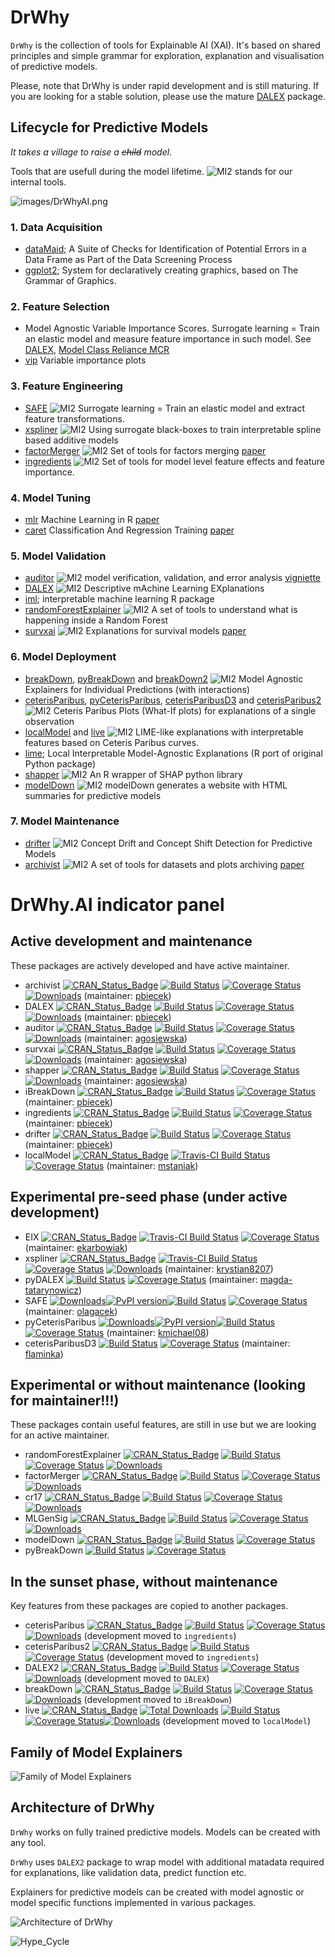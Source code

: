 # DrWhy

`DrWhy` is the collection of tools for Explainable AI (XAI). It's based on shared principles and simple grammar for exploration, explanation and visualisation of predictive models.

Please, note that DrWhy is under rapid development and is still maturing. If you are looking for a stable solution, please use the mature [DALEX](https://github.com/pbiecek/DALEX/) package.

## Lifecycle for Predictive Models

*It takes a village to raise a <del>child</del> model*.

Tools that are usefull during the model lifetime. ![MI2](images/mi2.svg) stands for our internal tools.

![images/DrWhyAI.png](images/DrWhyAI.png)

### 1. Data Acquisition

* [dataMaid](https://cran.r-project.org/web/packages/dataMaid/index.html); A Suite of Checks for Identification of Potential Errors in a Data Frame as Part of the Data Screening Process
* [ggplot2](https://ggplot2.tidyverse.org/); System for declaratively creating graphics, based on The Grammar of Graphics.

### 2. Feature Selection

* Model Agnostic Variable Importance Scores. Surrogate learning = Train an elastic model and measure feature importance in such model. See [DALEX](https://github.com/pbiecek/DALEX/), [Model Class Reliance MCR](https://arxiv.org/abs/1801.01489) 
* [vip](https://github.com/koalaverse/vip) Variable importance plots 

### 3. Feature Engineering

* [SAFE](https://github.com/MI2DataLab/SAFE) ![MI2](images/mi2.svg) Surrogate learning = Train an elastic model and extract feature transformations. 
* [xspliner](https://github.com/ModelOriented/xspliner) ![MI2](images/mi2.svg) Using surrogate black-boxes to train interpretable spline based additive models 
* [factorMerger](https://github.com/MI2DataLab/factorMerger) ![MI2](images/mi2.svg) Set of tools for factors merging [paper](https://arxiv.org/abs/1709.04412)
* [ingredients](https://github.com/ModelOriented/ingredients) ![MI2](images/mi2.svg) Set of tools for model level feature effects and feature importance.

### 4. Model Tuning

* [mlr](https://github.com/mlr-org/mlr) Machine Learning in R [paper](http://jmlr.org/papers/v17/15-066.html)
* [caret](https://github.com/topepo/caret) Classification And Regression Training [paper](https://www.jstatsoft.org/article/view/v028i05)

### 5. Model Validation

* [auditor](https://github.com/MI2DataLab/auditor) ![MI2](images/mi2.svg) model verification, validation, and error analysis [vigniette](https://mi2datalab.github.io/auditor/articles/model_performance_audit.html)
* [DALEX](https://github.com/pbiecek/DALEX/) ![MI2](images/mi2.svg) Descriptive mAchine Learning EXplanations
* [iml](https://github.com/christophM/iml); interpretable machine learning R package
* [randomForestExplainer](https://github.com/MI2DataLab/randomForestExplainer) ![MI2](images/mi2.svg) A set of tools to understand what is happening inside a Random Forest
* [survxai](https://github.com/MI2DataLab/survxai) ![MI2](images/mi2.svg) Explanations for survival models [paper](http://joss.theoj.org/papers/dcc9d53e8a1b1f613d59b9658b113fff)

### 6. Model Deployment

* [breakDown](https://github.com/pbiecek/breakDown), [pyBreakDown](https://github.com/MI2DataLab/pyBreakDown) and [breakDown2](https://github.com/ModelOriented/breakDown2) ![MI2](images/mi2.svg) Model Agnostic Explainers for Individual Predictions (with interactions)
* [ceterisParibus](https://github.com/pbiecek/ceterisParibus), [pyCeterisParibus](https://github.com/ModelOriented/pyCeterisParibus), [ceterisParibusD3](https://github.com/MI2DataLab/ceterisParibusExt/tree/master/ceterisParibusD3) and [ceterisParibus2](https://github.com/ModelOriented/ceterisParibus2) ![MI2](images/mi2.svg) Ceteris Paribus Plots (What-If plots) for explanations of a single observation
* [localModel](https://github.com/ModelOriented/localModel) and [live](https://github.com/MI2DataLab/live/) ![MI2](images/mi2.svg) 
LIME-like explanations with interpretable features based on Ceteris Paribus curves. 
* [lime](https://github.com/thomasp85/lime); Local Interpretable Model-Agnostic Explanations (R port of original Python package)
* [shapper](https://github.com/ModelOriented/shapper) ![MI2](images/mi2.svg) An R wrapper of SHAP python library
* [modelDown](https://github.com/MI2DataLab/modelDown) ![MI2](images/mi2.svg) modelDown generates a website with HTML summaries for predictive models

### 7. Model Maintenance

* [drifter](https://github.com/ModelOriented/drifter) ![MI2](images/mi2.svg) Concept Drift and Concept Shift Detection for Predictive Models
* [archivist](https://github.com/pbiecek/archivist) ![MI2](images/mi2.svg) A set of tools for datasets and plots archiving [paper](http://doi.org/10.18637/jss.v082.i11)

# DrWhy.AI indicator panel

## Active development and maintenance

These packages are actively developed and have active maintainer.

* archivist [![CRAN_Status_Badge](http://www.r-pkg.org/badges/version/archivist)](https://cran.r-project.org/package=archivist) [![Build Status](https://api.travis-ci.org/pbiecek/archivist.svg?branch=master)](https://travis-ci.org/pbiecek/archivist) [![Coverage
Status](https://img.shields.io/codecov/c/github/pbiecek/archivist/master.svg)](https://codecov.io/github/pbiecek/archivist?branch=master) [![Downloads](http://cranlogs.r-pkg.org/badges/grand-total/archivist?color=orange)](http://cranlogs.r-pkg.org/badges/grand-total/archivist) (maintainer: [pbiecek](https://github.com/pbiecek))
* DALEX [![CRAN_Status_Badge](http://www.r-pkg.org/badges/version/DALEX)](https://cran.r-project.org/package=DALEX) [![Build Status](https://api.travis-ci.org/pbiecek/DALEX.png)](https://travis-ci.org/pbiecek/DALEX) [![Coverage
Status](https://img.shields.io/codecov/c/github/pbiecek/DALEX/master.svg)](https://codecov.io/github/pbiecek/DALEX?branch=master) [![Downloads](http://cranlogs.r-pkg.org/badges/grand-total/DALEX?color=orange)](http://cranlogs.r-pkg.org/badges/grand-total/DALEX) (maintainer: [pbiecek](https://github.com/pbiecek))
* auditor [![CRAN_Status_Badge](http://www.r-pkg.org/badges/version/auditor)](https://cran.r-project.org/package=auditor) [![Build Status](https://api.travis-ci.org/MI2DataLab/auditor.svg?branch=master)](https://travis-ci.org/MI2DataLab/auditor) [![Coverage
Status](https://img.shields.io/codecov/c/github/MI2DataLab/auditor/master.svg)](https://codecov.io/github/MI2DataLab/auditor?branch=master) [![Downloads](http://cranlogs.r-pkg.org/badges/grand-total/auditor?color=orange)](http://cranlogs.r-pkg.org/badges/grand-total/auditor) (maintainer: [agosiewska](https://github.com/agosiewska))
* survxai [![CRAN_Status_Badge](http://www.r-pkg.org/badges/version/survxai)](https://cran.r-project.org/package=survxai) [![Build Status](https://api.travis-ci.org/MI2DataLab/survxai.svg?branch=master)](https://travis-ci.org/MI2DataLab/survxai) [![Coverage
Status](https://img.shields.io/codecov/c/github/MI2DataLab/survxai/master.svg)](https://codecov.io/github/MI2DataLab/survxai?branch=master) [![Downloads](http://cranlogs.r-pkg.org/badges/grand-total/survxai?color=orange)](http://cranlogs.r-pkg.org/badges/grand-total/survxai) (maintainer: [agosiewska](https://github.com/agosiewska))
* shapper [![CRAN_Status_Badge](http://www.r-pkg.org/badges/version/shapper)](https://cran.r-project.org/package=shapper) [![Build Status](https://api.travis-ci.org/ModelOriented/shapper.svg?branch=master)](https://travis-ci.org/ModelOriented/shapper) [![Coverage
Status](https://img.shields.io/codecov/c/github/ModelOriented/shapper/master.svg)](https://codecov.io/github/ModelOriented/shapper?branch=master) [![Downloads](http://cranlogs.r-pkg.org/badges/grand-total/shapper?color=orange)](http://cranlogs.r-pkg.org/badges/grand-total/shapper) (maintainer: [agosiewska](https://github.com/agosiewska))
* iBreakDown [![CRAN_Status_Badge](http://www.r-pkg.org/badges/version/iBreakDown)](https://cran.r-project.org/package=iBreakDown) [![Build Status](https://api.travis-ci.org/ModelOriented/drifter.svg?branch=master)](https://travis-ci.org/ModelOriented/drifter) [![Coverage
Status](https://img.shields.io/codecov/c/github/ModelOriented/iBreakDown/master.svg)](https://codecov.io/github/ModelOriented/iBreakDown?branch=master) (maintainer: [pbiecek](https://github.com/pbiecek))
* ingredients [![CRAN_Status_Badge](http://www.r-pkg.org/badges/version/ingredients)](https://cran.r-project.org/package=ingredients) [![Build Status](https://api.travis-ci.org/ModelOriented/ingredients.svg?branch=master)](https://travis-ci.org/ModelOriented/ingredients) [![Coverage
Status](https://img.shields.io/codecov/c/github/ModelOriented/ingredients/master.svg)](https://codecov.io/github/ModelOriented/ingredients?branch=master) (maintainer: [pbiecek](https://github.com/pbiecek))
* drifter [![CRAN_Status_Badge](http://www.r-pkg.org/badges/version/drifter)](https://cran.r-project.org/package=drifter) [![Build Status](https://api.travis-ci.org/ModelOriented/drifter.svg?branch=master)](https://travis-ci.org/ModelOriented/drifter) [![Coverage
Status](https://img.shields.io/codecov/c/github/ModelOriented/drifter/master.svg)](https://codecov.io/github/ModelOriented/drifter?branch=master) (maintainer: [pbiecek](https://github.com/pbiecek))
* localModel [![CRAN_Status_Badge](http://www.r-pkg.org/badges/version/localModel)](https://cran.r-project.org/package=localModel) [![Travis-CI Build Status](https://travis-ci.org/ModelOriented/localModel.svg?branch=master)](https://travis-ci.org/ModelOriented/localModel) [![Coverage Status](https://img.shields.io/codecov/c/github/ModelOriented/localModel/master.svg)](https://codecov.io/github/ModelOriented/localModel?branch=master) (maintainer: [mstaniak](https://github.com/mstaniak))

## Experimental pre-seed phase (under active development)

* EIX [![CRAN_Status_Badge](http://www.r-pkg.org/badges/version/EIX)](https://cran.r-project.org/package=EIX) [![Travis-CI Build Status](https://travis-ci.org/ModelOriented/EIX.svg?branch=master)](https://travis-ci.org/ModelOriented/EIX) [![Coverage Status](https://img.shields.io/codecov/c/github/ModelOriented/EIX/master.svg)](https://codecov.io/github/ModelOriented/EIX?branch=master) (maintainer: [ekarbowiak](https://github.com/ekarbowiak))
* xspliner [![CRAN_Status_Badge](http://www.r-pkg.org/badges/version/xspliner)](https://cran.r-project.org/package=xspliner) [![Travis-CI Build Status](https://travis-ci.org/ModelOriented/xspliner.svg?branch=master)](https://travis-ci.org/ModelOriented/xspliner) [![Coverage Status](https://img.shields.io/codecov/c/github/ModelOriented/xspliner/master.svg)](https://codecov.io/github/ModelOriented/xspliner?branch=master) [![Downloads](http://cranlogs.r-pkg.org/badges/grand-total/xspliner?color=orange)](http://cranlogs.r-pkg.org/badges/grand-total/xspliner)  (maintainer: [krystian8207](https://github.com/krystian8207))
* pyDALEX [![Build Status](https://api.travis-ci.org/MI2DataLab/pyDALEX.svg?branch=master)](https://travis-ci.org/MI2DataLab/pyDALEX) [![Coverage
Status](https://img.shields.io/codecov/c/github/MI2DataLab/pyDALEX/master.svg)](https://codecov.io/github/MI2DataLab/pyDALEX?branch=master)   (maintainer: [magda-tatarynowicz](https://github.com/magda-tatarynowicz))
* SAFE [![Downloads](https://pepy.tech/badge/safe-transformer)](https://pepy.tech/project/safe-transformer)[![PyPI version](https://badge.fury.io/py/safe-transformer.svg)](https://badge.fury.io/py/safe-transformer)[![Build Status](https://api.travis-ci.org/ModelOriented/SAFE.svg?branch=master)](https://travis-ci.org/ModelOriented/SAFE) [![Coverage
Status](https://img.shields.io/codecov/c/github/ModelOriented/SAFE/master.svg)](https://codecov.io/github/ModelOriented/SAFE?branch=master)   (maintainer: [olagacek](https://github.com/olagacek))
* pyCeterisParibus [![Downloads](https://pepy.tech/badge/pyCeterisParibus)](https://pepy.tech/project/pyCeterisParibus)[![PyPI version](https://badge.fury.io/py/pyCeterisParibus.svg)](https://badge.fury.io/py/pyCeterisParibus)[![Build Status](https://api.travis-ci.org/ModelOriented/pyCeterisParibus.svg?branch=master)](https://travis-ci.org/ModelOriented/pyCeterisParibus) [![Coverage
Status](https://img.shields.io/codecov/c/github/ModelOriented/pyCeterisParibus/master.svg)](https://codecov.io/github/ModelOriented/pyCeterisParibus?branch=master)   (maintainer: [kmichael08](https://github.com/kmichael08))
* ceterisParibusD3 [![Build Status](https://api.travis-ci.org/ModelOriented/ceterisParibusD3.svg?branch=master)](https://travis-ci.org/ModelOriented/ceterisParibusD3) [![Coverage
Status](https://img.shields.io/codecov/c/github/ModelOriented/ceterisParibusD3/master.svg)](https://codecov.io/github/ModelOriented/ceterisParibusD3?branch=master)   (maintainer: [flaminka](https://github.com/flaminka))




## Experimental or without maintenance (looking for maintainer!!!)

These packages contain useful features, are still in use but we are looking for an active maintainer.

* randomForestExplainer [![CRAN_Status_Badge](http://www.r-pkg.org/badges/version/randomForestExplainer)](https://cran.r-project.org/package=randomForestExplainer) [![Build Status](https://api.travis-ci.org/MI2DataLab/randomForestExplainer.svg?branch=master)](https://travis-ci.org/MI2DataLab/randomForestExplainer) [![Coverage
Status](https://img.shields.io/codecov/c/github/MI2DataLab/randomForestExplainer/master.svg)](https://codecov.io/github/MI2DataLab/randomForestExplainer?branch=master) [![Downloads](http://cranlogs.r-pkg.org/badges/grand-total/randomForestExplainer?color=orange)](http://cranlogs.r-pkg.org/badges/grand-total/randomForestExplainer) 
* factorMerger [![CRAN_Status_Badge](http://www.r-pkg.org/badges/version/factorMerger)](https://cran.r-project.org/package=factorMerger) [![Build Status](https://api.travis-ci.org/MI2DataLab/factorMerger.svg?branch=master)](https://travis-ci.org/MI2DataLab/factorMerger) [![Coverage
Status](https://img.shields.io/codecov/c/github/MI2DataLab/factorMerger/master.svg)](https://codecov.io/github/MI2DataLab/factorMerger?branch=master) [![Downloads](http://cranlogs.r-pkg.org/badges/grand-total/factorMerger?color=orange)](http://cranlogs.r-pkg.org/badges/grand-total/factorMerger)
* cr17 [![CRAN_Status_Badge](http://www.r-pkg.org/badges/version/cr17)](https://cran.r-project.org/package=cr17) [![Build Status](https://api.travis-ci.org/geneticsMiNIng/cr17.svg?branch=master)](https://travis-ci.org/geneticsMiNIng/cr17) [![Coverage
Status](https://img.shields.io/codecov/c/github/geneticsMiNIng/cr17/master.svg)](https://codecov.io/github/geneticsMiNIng/cr17?branch=master) [![Downloads](http://cranlogs.r-pkg.org/badges/grand-total/cr17?color=orange)](http://cranlogs.r-pkg.org/badges/grand-total/cr17)
* MLGenSig [![CRAN_Status_Badge](http://www.r-pkg.org/badges/version/MLGenSig)](https://cran.r-project.org/package=MLGenSig) [![Build Status](https://api.travis-ci.org/geneticsMiNIng/MLGenSig.svg?branch=master)](https://travis-ci.org/geneticsMiNIng/MLGenSig) [![Coverage
Status](https://img.shields.io/codecov/c/github/geneticsMiNIng/MLGenSig/master.svg)](https://codecov.io/github/geneticsMiNIng/MLGenSig?branch=master) [![Downloads](http://cranlogs.r-pkg.org/badges/grand-total/MLGenSig?color=orange)](http://cranlogs.r-pkg.org/badges/grand-total/MLGenSig)
* modelDown [![CRAN_Status_Badge](http://www.r-pkg.org/badges/version/modelDown)](https://cran.r-project.org/package=modelDown) [![Build Status](https://api.travis-ci.org/MI2DataLab/modelDown.svg?branch=master)](https://travis-ci.org/MI2DataLab/modelDown) [![Coverage
Status](https://img.shields.io/codecov/c/github/MI2DataLab/modelDown/master.svg)](https://codecov.io/github/MI2DataLab/modelDown?branch=master) 
* pyBreakDown [![Build Status](https://api.travis-ci.org/MI2DataLab/pyBreakDown.svg?branch=master)](https://travis-ci.org/MI2DataLab/pyBreakDown) [![Coverage
Status](https://img.shields.io/codecov/c/github/MI2DataLab/pyBreakDown/master.svg)](https://codecov.io/github/MI2DataLab/pyBreakDown?branch=master) 



## In the sunset phase, without maintenance

Key features from these packages are copied to another packages.

* ceterisParibus [![CRAN_Status_Badge](http://www.r-pkg.org/badges/version/ceterisParibus)](https://cran.r-project.org/package=ceterisParibus) [![Build Status](https://api.travis-ci.org/pbiecek/ceterisParibus.svg?branch=master)](https://travis-ci.org/pbiecek/ceterisParibus) [![Coverage
Status](https://img.shields.io/codecov/c/github/pbiecek/ceterisParibus/master.svg)](https://codecov.io/github/pbiecek/ceterisParibus?branch=master) [![Downloads](http://cranlogs.r-pkg.org/badges/grand-total/ceterisParibus?color=orange)](http://cranlogs.r-pkg.org/badges/grand-total/ceterisParibus) (development moved to `ingredients`)
* ceterisParibus2 [![CRAN_Status_Badge](http://www.r-pkg.org/badges/version/ceterisParibus2)](https://cran.r-project.org/package=ceterisParibus2) [![Build Status](https://api.travis-ci.org/ModelOriented/ceterisParibus2.svg?branch=master)](https://travis-ci.org/ModelOriented/ceterisParibus2) [![Coverage
Status](https://img.shields.io/codecov/c/github/ModelOriented/ceterisParibus2/master.svg)](https://codecov.io/github/ModelOriented/ceterisParibus2?branch=master)  (development moved to `ingredients`)
* DALEX2 [![CRAN_Status_Badge](http://www.r-pkg.org/badges/version/DALEX2)](https://cran.r-project.org/package=DALEX2) [![Build Status](https://api.travis-ci.org/ModelOriented/DALEX2.svg?branch=master)](https://travis-ci.org/ModelOriented/DALEX2) [![Coverage
Status](https://img.shields.io/codecov/c/github/ModelOriented/DALEX2/master.svg)](https://codecov.io/github/ModelOriented/DALEX2?branch=master)[![Downloads](http://cranlogs.r-pkg.org/badges/grand-total/DALEX2?color=orange)](http://cranlogs.r-pkg.org/badges/grand-total/DALEX2) (development moved to `DALEX`)
* breakDown [![CRAN_Status_Badge](http://www.r-pkg.org/badges/version/breakDown)](https://cran.r-project.org/package=breakDown) [![Build Status](https://api.travis-ci.org/pbiecek/breakDown.svg?branch=master)](https://travis-ci.org/pbiecek/breakDown) [![Coverage
Status](https://img.shields.io/codecov/c/github/pbiecek/breakDown/master.svg)](https://codecov.io/github/pbiecek/breakDown?branch=master) [![Downloads](http://cranlogs.r-pkg.org/badges/grand-total/breakDown?color=orange)](http://cranlogs.r-pkg.org/badges/grand-total/breakDown) (development moved to `iBreakDown`)
* live [![CRAN_Status_Badge](http://www.r-pkg.org/badges/version/live)](https://CRAN.R-project.org/package=live) [![Total Downloads](http://cranlogs.r-pkg.org/badges/grand-total/live?color=orange)](https://cranlogs.r-pkg.org/badges/grand-total/live) [![Build Status](https://travis-ci.org/MI2DataLab/live.svg?branch=master)](https://travis-ci.org/MI2DataLab/live) [![Coverage Status](https://img.shields.io/codecov/c/github/MI2DataLab/live/master.svg)](https://codecov.io/github/MI2DataLab/live?branch=master)[![Downloads](http://cranlogs.r-pkg.org/badges/grand-total/live?color=orange)](http://cranlogs.r-pkg.org/badges/grand-total/live) (development moved to `localModel`)



## Family of Model Explainers

![Family of Model Explainers](images/family.png)

## Architecture of DrWhy

`DrWhy` works on fully trained predictive models. Models can be created with any tool. 

`DrWhy` uses `DALEX2` package to wrap model with additional matadata required for explanations, like validation data, predict function etc.

Explainers for predictive models can be created with model agnostic or model specific functions implemented in various packages.


![Architecture of DrWhy](images/DrWhy.png)

![Hype_Cycle](images/Hype_Cycle.svg)


